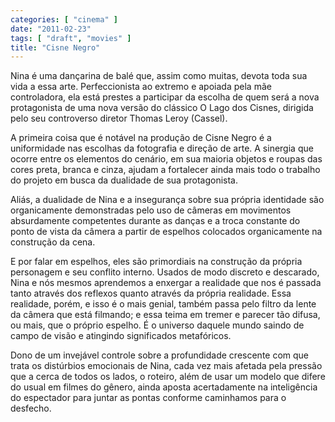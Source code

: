 ```yaml
---
categories: [ "cinema" ]
date: "2011-02-23"
tags: [ "draft", "movies" ]
title: "Cisne Negro"
---
```

Nina é uma dançarina de balé que, assim como muitas, devota toda
sua vida a essa arte. Perfeccionista ao extremo e apoiada pela mãe
controladora, ela está prestes a participar da escolha de quem será
a nova protagonista de uma nova versão do clássico O Lago dos Cisnes,
dirigida pelo seu controverso diretor Thomas Leroy (Cassel).

A primeira coisa que é notável na produção de Cisne Negro é a
uniformidade nas escolhas da fotografia e direção de arte. A sinergia
que ocorre entre os elementos do cenário, em sua maioria objetos e
roupas das cores preta, branca e cinza, ajudam a fortalecer ainda mais
todo o trabalho do projeto em busca da dualidade de sua protagonista. 

Aliás, a dualidade de Nina e a insegurança sobre sua própria identidade
são organicamente demonstradas pelo uso de câmeras em movimentos
absurdamente competentes durante as danças e a troca constante do
ponto de vista da câmera a partir de espelhos colocados organicamente
na construção da cena.

E por falar em espelhos, eles são primordiais na construção da própria
personagem e seu conflito interno. Usados de modo discreto e descarado,
Nina e nós mesmos aprendemos a enxergar a realidade que nos é passada
tanto através dos reflexos quanto através da própria realidade. Essa
realidade, porém, e isso é o mais genial, também passa pelo filtro da
lente da câmera que está filmando; e essa teima em tremer e parecer
tão difusa, ou mais, que o próprio espelho. É o universo daquele
mundo saindo de campo de visão e atingindo significados metafóricos.

Dono de um invejável controle sobre a profundidade crescente com que
trata os distúrbios emocionais de Nina, cada vez mais afetada pela
pressão que a cerca de todos os lados, o roteiro, além de usar um modelo
que difere do usual em filmes do gênero, ainda aposta acertadamente na
inteligência do espectador para juntar as pontas conforme caminhamos
para o desfecho.
